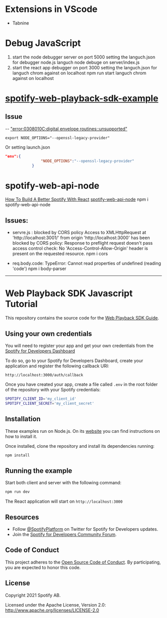# Extensions in VScode
- Tabnine

# Debug JavaScript
1. start the node debugger server on port 5000
setting the languch.json for debugger node.js
languch node debuge on server/index.js
2. start the react app debugger on port 3000
setting the languch.json for languch chrom against on localhost
npm run start
languch chrom against on localhost


# [spotify-web-playback-sdk-example](https://github.com/spotify/spotify-web-playback-sdk-example/tree/main)
## Issue
-- ["error:0308010C:digital envelope routines::unsupported"](https://github.com/spotify/spotify-web-playback-sdk-example/issues/9)
```shell
export NODE_OPTIONS="--openssl-legacy-provider"
```
Or
setting launch.json
```json
"env":{
                "NODE_OPTIONS":"--openssl-legacy-provider"
            }
```

#  spotify-web-api-node
[How To Build A Better Spotify With React](https://www.youtube.com/watch?v=Xcet6msf3eE)
[spotify-web-api-node](https://github.com/thelinmichael/spotify-web-api-node)
npm i spotify-web-api-node


## Issues:
- servre.js : blocked by CORS policy
Access to XMLHttpRequest at 'http://localhost:3001/' from origin 'http://localhost:3000' has been blocked by CORS policy: Response to preflight request doesn't pass access control check: No 'Access-Control-Allow-Origin' header is present on the requested resource.
npm i cors

- req.body.code: TypeError: Cannot read properties of undefined (reading 'code')
npm i body-parser
----------------------------------------------------------------
# Web Playback SDK Javascript Tutorial

This repository contains the source code for the [Web Playback SDK Guide](https://developer.spotify.com/documentation/web-playback-sdk/guide/).

## Using your own credentials

You will need to register your app and get your own credentials from the
[Spotify for Developers Dashboard](https://developer.spotify.com/dashboard/)

To do so, go to your Spotify for Developers Dashboard, create your
application and register the following callback URI:

`http://localhost:3000/auth/callback`

Once you have created your app, create a file called `.env` in the root folder
of the repository with your Spotify credentials:

```bash
SPOTIFY_CLIENT_ID='my_client_id'
SPOTIFY_CLIENT_SECRET='my_client_secret'
```

## Installation

These examples run on Node.js. On its
[website](http://www.nodejs.org/download/) you can find instructions on how to
install it.

Once installed, clone the repository and install its dependencies running:

```bash
npm install
```

## Running the example

Start both client and server with the following command:

```bash
npm run dev
```

The React application will start on `http://localhost:3000`

## Resources

- Follow [@SpotifyPlatform](https://twitter.com/SpotifyPlatform) on Twitter for Spotify for Developers updates.
- Join the [Spotify for Developers Community Forum](https://community.spotify.com/t5/Spotify-for-Developers/bd-p/Spotify_Developer).

## Code of Conduct

This project adheres to the [Open Source Code of
Conduct](https://github.com/spotify/code-of-conduct/blob/master/code-of-conduct.md).
By participating, you are expected to honor this code.

## License

Copyright 2021 Spotify AB.

Licensed under the Apache License, Version 2.0: http://www.apache.org/licenses/LICENSE-2.0

